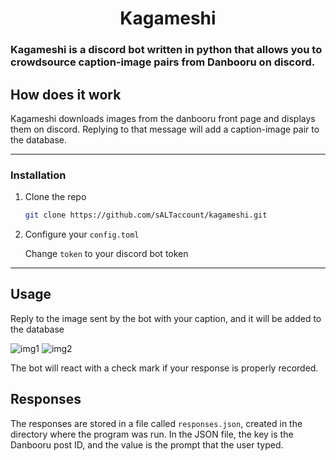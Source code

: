 <h1 align="center">Kagameshi</h1>


<h3>Kagameshi is a discord bot written in python that allows
you to crowdsource caption-image pairs from Danbooru on discord.<h3>

## How does it work

Kagameshi downloads images from the danbooru front page and displays them on discord.
Replying to that message will add a caption-image pair to the database.

---
### Installation
1. Clone the repo
   ```sh
   git clone https://github.com/sALTaccount/kagameshi.git
   ```

2. Configure your `config.toml`

    Change `token` to your discord bot token

---
## Usage

Reply to the image sent by the bot with your caption, and it will be added to the database


![img1](https://camo.githubusercontent.com/08af2a8a215e872d6af524483acafd1c63ba6316b1da73e6e0d4545f3aaf4b96/68747470733a2f2f63646e2e646973636f72646170702e636f6d2f6174746163686d656e74732f313032303135373933333431393530333639362f313032303532393035383037343836393835302f756e6b6e6f776e2e706e67)
![img2](https://camo.githubusercontent.com/c2daa28333891e4fc4741819c9f423ef7b089b89d871183cf3700c3e62bb277c/68747470733a2f2f63646e2e646973636f72646170702e636f6d2f6174746163686d656e74732f313032303135373933333431393530333639362f313032303532393731303130383739303934342f756e6b6e6f776e2e706e67)

The bot will react with a check mark if your response is properly recorded.

## Responses
The responses are stored in a file called `responses.json`, created in the directory where the program was run.
In the JSON file, the key is the Danbooru post ID, and the value is the prompt that the user typed.